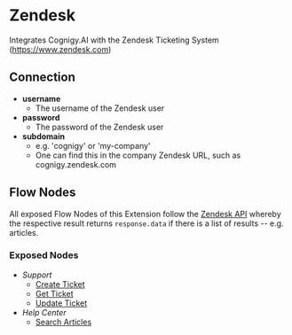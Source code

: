﻿# Zendesk

Integrates Cognigy.AI with the Zendesk Ticketing System (https://www.zendesk.com)

## Connection

- **username**
  - The username of the Zendesk user
- **password**
  - The password of the Zendesk user
- **subdomain**
  - e.g. 'cognigy' or 'my-company'
  - One can find this in the company Zendesk URL, such as cognigy.zendesk.com

## Flow Nodes

All exposed Flow Nodes of this Extension follow the [Zendesk API](https://developer.zendesk.com/api-reference) whereby the respective result returns `response.data` if there is a list of results -- e.g. articles.

### Exposed Nodes

- *Support*
  - [Create Ticket](https://developer.zendesk.com/api-reference/ticketing/tickets/tickets/#create-ticket)
  - [Get Ticket](https://developer.zendesk.com/api-reference/ticketing/tickets/tickets/#show-ticket)
  - [Update Ticket](https://developer.zendesk.com/api-reference/ticketing/tickets/tickets/#update-ticket)
- *Help Center*
  - [Search Articles](https://developer.zendesk.com/api-reference/help_center/help-center-api/search/)